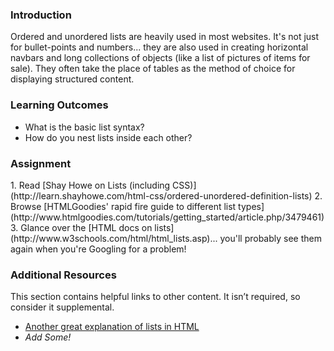 ### Introduction
Ordered and unordered lists are heavily used in most websites.  It's not just for bullet-points and numbers... they are also used in creating horizontal navbars and long collections of objects (like a list of pictures of items for sale).  They often take the place of tables as the method of choice for displaying structured content.

### Learning Outcomes

* What is the basic list syntax?
* How do you nest lists inside each other?

### Assignment

<div class="lesson-content__panel" markdown="1">
1. Read [Shay Howe on Lists (including CSS)](http://learn.shayhowe.com/html-css/ordered-unordered-definition-lists)
2. Browse [HTMLGoodies' rapid fire guide to different list types](http://www.htmlgoodies.com/tutorials/getting_started/article.php/3479461)
3. Glance over the [HTML docs on lists](http://www.w3schools.com/html/html_lists.asp)... you'll probably see them again when you're Googling for a problem!
</div>

### Additional Resources
This section contains helpful links to other content. It isn’t required, so consider it supplemental.

* [Another great explanation of lists in HTML](https://html.com/lists/)
* *Add Some!*
